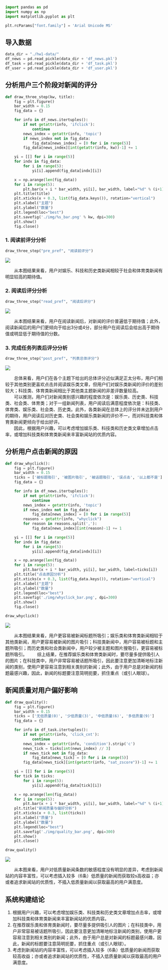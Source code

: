 ```python
import pandas as pd
import numpy as np
import matplotlib.pyplot as plt

plt.rcParams["font.family"] = 'Arial Unicode MS'
```

## 导入数据


```python
data_dir = "./hw1-data/"
df_news = pd.read_pickle(data_dir + 'df_news.pkl')
df_task = pd.read_pickle(data_dir + 'df_task.pkl')
df_user = pd.read_pickle(data_dir + 'df_user.pkl')
```

## 分析用户三个阶段对新闻的评分


```python
def draw_three_step(kw, title):
    fig = plt.figure()
    bar_width = 0.15
    fig_data = {}

    for info in df_news.itertuples():
        if not getattr(info, 'ifclick'):
            continue
        news_index = getattr(info, 'topic')
        if news_index not in fig_data:
            fig_data[news_index] = [0 for i in range(5)]
        fig_data[news_index][int(getattr(info, kw))-1] += 1

    yi = [[] for i in range(5)]
    for indx in fig_data:
        for i in range(5):
            yi[i].append(fig_data[indx][i])

    x = np.arange(len(fig_data))
    for i in range(5):
        plt.bar(x + i * bar_width, yi[i], bar_width, label="%d" % (i+1))
    plt.title(title)
    plt.xticks(x + 0.3, list(fig_data.keys()), rotation="vertical")
    plt.xlabel("主题")
    plt.ylabel("数量")
    plt.legend(loc="best")
    plt.savefig('./img/%s_bar.png' % kw, dpi=300)
    plt.show()
    fig.close()
```

### 1. 阅读前评分分析


```python
draw_three_step("pre_pref", "阅读前评分")
```


![](https://i.loli.net/2020/06/28/wCDGIJz1jfXpnEM.png)


&emsp;&emsp;从本图结果来看，用户对娱乐、科技和历史类新闻相较于社会和体育类新闻有明显较高的期待值。

### 2. 阅读后评分分析


```python
draw_three_step("read_pref", "阅读后评分")
```


![](https://i.loli.net/2020/06/28/3G7kMInu9xWpSDN.png)

&emsp;&emsp;从本图结果来看，用户在阅读新闻后，对新闻的评价普遍低于期待值；此外，阅读新闻后的用户们更倾向于给出3分或4分，部分用户在阅读后会给出高于期待值或明显低于期待值的分数。

### 3. 完成任务列表后评分分析


```python
draw_three_step("post_pref", "列表总体评分")
```


![](https://i.loli.net/2020/06/28/ZapPlbojWqrxkf7.png)


&emsp;&emsp;总体来看，用户们在各个主题下给出的总体评分近似满足正太分布，用户们相较于其他类别更喜欢点击并阅读娱乐类文章，但用户们对娱乐类新闻的评价的差别较大；科技类、体育类新闻相比于其他类主题新闻的非差评数量较高。  
&emsp;&emsp;可以推测，用户们对新闻类别感兴趣的程度依次是：娱乐类、历史类、科技类、社会类、体育类；对于一组新闻列表，用户阅读后满意程度依次是：科技类、体育类、娱乐类、社会类、历史类。此外，各类新闻在总体上的评分并未达到用户的期待，用户阅读后对历史类、社会类和娱乐类新闻的评价不一，而对科技类和体育类新闻更倾向于给出好评。  
&emsp;&emsp;因此，根据用户兴趣，可以考虑增加娱乐类、科技类和历史类文章增加点击率，或增加科技类和体育类新闻来丰富新闻站的优质内容。

## 分析用户点击新闻的原因


```python
def draw_whyclick():
    fig = plt.figure()
    bar_width = 0.15
    ticks = ['被标题吸引', '被图片吸引', '被话题吸引', '误点击', '以上都不是']
    fig_data = {}

    for info in df_news.itertuples():
        if not getattr(info, 'ifclick'):
            continue
        news_index = getattr(info, 'topic')
        if news_index not in fig_data:
            fig_data[news_index] = [0 for i in range(5)]
        reasons = getattr(info, "whyclick")
        for reason in reasons.split(','):
            fig_data[news_index][int(reason)-1] += 1

    yi = [[] for i in range(5)]
    for indx in fig_data:
        for i in range(5):
            yi[i].append(fig_data[indx][i])

    x = np.arange(len(fig_data))
    for i in range(5):
        plt.bar(x + i * bar_width, yi[i], bar_width, label=ticks[i])
    plt.title("点击原因分析")
    plt.xticks(x + 0.3, list(fig_data.keys()), rotation="vertical")
    plt.xlabel("主题")
    plt.ylabel("数量")
    plt.legend(loc="best")
    plt.savefig('./img/whyclick_bar.png', dpi=300)
    plt.show()
    fig.close()
```


```python
draw_whyclick()
```


![](https://i.loli.net/2020/06/28/DC8hetJiOKx5a2s.png)

&emsp;&emsp;从本图结果来看，用户更容易被新闻标题所吸引；娱乐类和体育类新闻相较于其他类新闻，用户更容易被新闻的图片吸引；科技类新闻中，用户容易被标题和主题所吸引；而历史类和社会类新闻中，用户较少被主题和图片搜吸引，更容易被标题所吸引。 
&emsp;&emsp;综上结果，在推荐娱乐类和体育类新闻时，要尽量多提供吸引人的图片；在科技类中，用户非常容易被话题所吸引，因此要注意更加清晰地标注新闻的类别，使用户更容易注意到相关类别的新闻；此外，由于用户总是对新闻的标题最感兴趣，因此，新闻的标题要注意简明扼要，抓住重点（或引人眼球）。

## 新闻质量对用户偏好影响


```python
def draw_quality():
    fig = plt.figure()
    bar_width = 0.15
    ticks = ['无低质量(0)', '少低质量(3)', '中低质量(6)', '多低质量(9)']
    fig_data = {}

    for info in df_task.itertuples():
        if not getattr(info, 'click_cnt'):
            continue
        news_index = getattr(info, 'condition').strip('c')
        news_tick = ticks[int(news_index) // 3]
        if news_tick not in fig_data:
            fig_data[news_tick] = [0 for i in range(5)]
        fig_data[news_tick][int(getattr(info, "sat_zscore"))-1] += 1

    yi = [[] for i in range(5)]
    for tick in ticks:
        for i in range(5):
            yi[i].append(fig_data[tick][i])

    x = np.arange(len(fig_data))
    for i in range(5):
        plt.bar(x + i * bar_width, yi[i], bar_width, label="%d" % (i+1))
    plt.title("新闻质量与偏好分析")
    plt.xticks(x + 0.3, list(ticks))
    plt.xlabel("质量")
    plt.ylabel("数量")
    plt.legend(loc="best")
    plt.savefig('./img/quality_bar.png', dpi=300)
    plt.show()
    plt.close()
```


```python
draw_quality()
```


![](https://i.loli.net/2020/06/28/RtsuiYNbIDdcmvX.png)


&emsp;&emsp;从本图来看，用户对低质量新闻条数的敏感程度没有明显的差异，考虑到新闻站的内容丰富性，可以考虑插入较多（6条）低质量的新闻而获取较s高收益；亦或者追求新闻站的优质性，不插入低质量新闻以获取最高的用户满意度。

## 系统构建结论
1. 根据用户兴趣，可以考虑增加娱乐类、科技类和历史类文章增加点击率，或增加科技类和体育类新闻来丰富新闻站的优质内容。  
2. 在推荐娱乐类和体育类新闻时，要尽量多提供吸引人的图片；在科技类中，用户非常容易被话题所吸引，因此要注意更加清晰地标注新闻的类别，使用户更容易注意到相关类别的新闻；此外，由于用户总是对新闻的标题最感兴趣，因此，新闻的标题要注意简明扼要，抓住重点（或引人眼球）。  
3. 考虑到新闻站的内容丰富性，可以考虑插入较多（6条）低质量的新闻而获取较高收益；亦或者追求新闻站的优质性，不插入低质量新闻以获取最高的用户满意度。